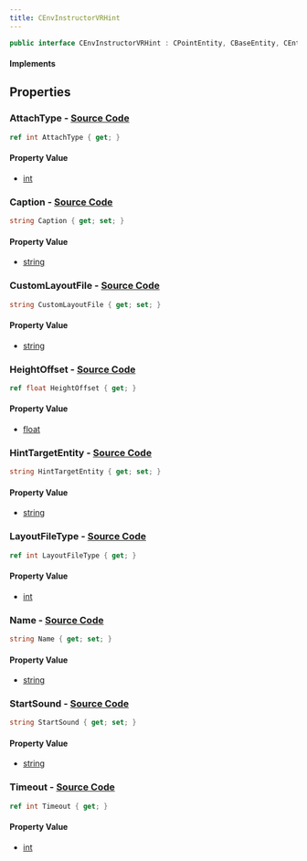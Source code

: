 ```yaml
---
title: CEnvInstructorVRHint
---
```


```csharp
public interface CEnvInstructorVRHint : CPointEntity, CBaseEntity, CEntityInstance, ISchemaClass<CEntityInstance>, ISchemaClass<CBaseEntity>, ISchemaClass<CPointEntity>, ISchemaClass<CEnvInstructorVRHint>, ISchemaField, ISchemaClass, INativeHandle
```

#### Implements

## Properties

### **AttachType** - [Source Code](https://github.com/swiftly-solution/swiftlys2/blob/main/managed/src/SwiftlyS2.Generated/Schemas/Interfaces/CEnvInstructorVRHint.cs#L30)

```csharp
ref int AttachType { get; }
```

#### Property Value

- [int](https://learn.microsoft.com/dotnet/api/system.int32)

### **Caption** - [Source Code](https://github.com/swiftly-solution/swiftlys2/blob/main/managed/src/SwiftlyS2.Generated/Schemas/Interfaces/CEnvInstructorVRHint.cs#L22)

```csharp
string Caption { get; set; }
```

#### Property Value

- [string](https://learn.microsoft.com/dotnet/api/system.string)

### **CustomLayoutFile** - [Source Code](https://github.com/swiftly-solution/swiftlys2/blob/main/managed/src/SwiftlyS2.Generated/Schemas/Interfaces/CEnvInstructorVRHint.cs#L28)

```csharp
string CustomLayoutFile { get; set; }
```

#### Property Value

- [string](https://learn.microsoft.com/dotnet/api/system.string)

### **HeightOffset** - [Source Code](https://github.com/swiftly-solution/swiftlys2/blob/main/managed/src/SwiftlyS2.Generated/Schemas/Interfaces/CEnvInstructorVRHint.cs#L32)

```csharp
ref float HeightOffset { get; }
```

#### Property Value

- [float](https://learn.microsoft.com/dotnet/api/system.single)

### **HintTargetEntity** - [Source Code](https://github.com/swiftly-solution/swiftlys2/blob/main/managed/src/SwiftlyS2.Generated/Schemas/Interfaces/CEnvInstructorVRHint.cs#L18)

```csharp
string HintTargetEntity { get; set; }
```

#### Property Value

- [string](https://learn.microsoft.com/dotnet/api/system.string)

### **LayoutFileType** - [Source Code](https://github.com/swiftly-solution/swiftlys2/blob/main/managed/src/SwiftlyS2.Generated/Schemas/Interfaces/CEnvInstructorVRHint.cs#L26)

```csharp
ref int LayoutFileType { get; }
```

#### Property Value

- [int](https://learn.microsoft.com/dotnet/api/system.int32)

### **Name** - [Source Code](https://github.com/swiftly-solution/swiftlys2/blob/main/managed/src/SwiftlyS2.Generated/Schemas/Interfaces/CEnvInstructorVRHint.cs#L16)

```csharp
string Name { get; set; }
```

#### Property Value

- [string](https://learn.microsoft.com/dotnet/api/system.string)

### **StartSound** - [Source Code](https://github.com/swiftly-solution/swiftlys2/blob/main/managed/src/SwiftlyS2.Generated/Schemas/Interfaces/CEnvInstructorVRHint.cs#L24)

```csharp
string StartSound { get; set; }
```

#### Property Value

- [string](https://learn.microsoft.com/dotnet/api/system.string)

### **Timeout** - [Source Code](https://github.com/swiftly-solution/swiftlys2/blob/main/managed/src/SwiftlyS2.Generated/Schemas/Interfaces/CEnvInstructorVRHint.cs#L20)

```csharp
ref int Timeout { get; }
```

#### Property Value

- [int](https://learn.microsoft.com/dotnet/api/system.int32)

